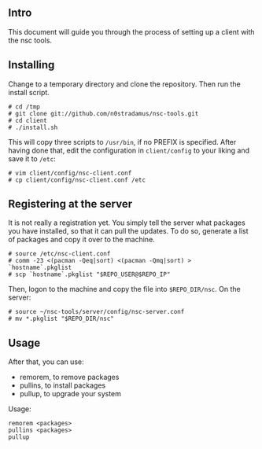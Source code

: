 ## Intro
This document will guide you through the process of setting up a client
with the nsc tools.

## Installing
Change to a temporary directory and clone the repository.
Then run the install script.

	# cd /tmp
	# git clone git://github.com/n0stradamus/nsc-tools.git
	# cd client
	# ./install.sh

This will copy three scripts to `/usr/bin`, if no PREFIX is specified.
After having done that, edit the configuration in `client/config`
to your liking and save it to `/etc`:

	# vim client/config/nsc-client.conf
	# cp client/config/nsc-client.conf /etc

## Registering at the server
It is not really a registration yet. You simply tell the server
what packages you have installed, so that it can pull the updates.
To do so, generate a list of packages and copy it over to the machine.

	# source /etc/nsc-client.conf
	# comm -23 <(pacman -Qeq|sort) <(pacman -Qmq|sort) > `hostname`.pkglist
	# scp `hostname`.pkglist "$REPO_USER@$REPO_IP"

Then, logon to the machine and copy the file into `$REPO_DIR/nsc`.
On the server:

	# source ~/nsc-tools/server/config/nsc-server.conf
	# mv *.pkglist "$REPO_DIR/nsc"

## Usage
After that, you can use:

* remorem, to remove packages
* pullins, to install packages
* pullup, to upgrade your system

Usage:

	remorem <packages>
	pullins <packages>
	pullup
